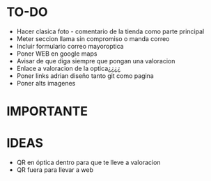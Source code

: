 # TO-DO

- Hacer clasica foto - comentario de la tienda como parte principal
- Meter seccion llama sin compromiso o manda correo
- Incluir formulario correo mayoroptica
- Poner WEB en google maps
- Avisar de que diga siempre que pongan una valoracion
- Enlace a valoracion de la optica¿¿¿¿
- Poner links adrian diseño tanto git como pagina
- Poner alts imagenes

# IMPORTANTE


# IDEAS

- QR en óptica dentro para que te lleve a valoracion
- QR fuera para llevar a web 